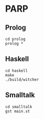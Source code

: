 # PARP

## Prolog
    cd prolog 
    prolog *

## Haskell
    cd haskell
    make
    ./build/witcher
    
## Smalltalk
    cd smalltalk
    gst main.st

